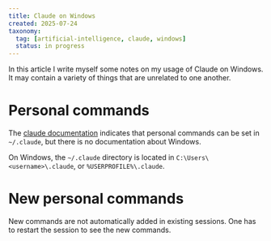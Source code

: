 ```yaml
---
title: Claude on Windows
created: 2025-07-24
taxonomy:
  tag: [artificial-intelligence, claude, windows]
  status: in progress
---
```


In this article I write myself some notes on my usage of Claude on Windows.
It may contain a variety of things that are unrelated to one another.

# Personal commands

The [claude documentation](https://docs.anthropic.com/en/docs/claude-code/slash-commands#personal-commands) indicates that personal commands can be set in `~/.claude`, but there is no documentation about Windows.

On Windows, the `~/.claude` directory is located in `C:\Users\<username>\.claude`, or `%USERPROFILE%\.claude`.

# New personal commands

New commands are not automatically added in existing sessions.
One has to restart the session to see the new commands.
